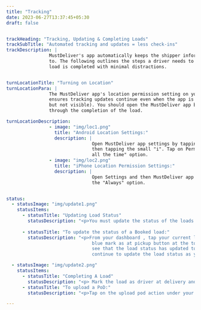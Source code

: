 ```yaml
---
title: "Tracking"
date: 2023-06-27T13:37:45+05:30
draft: false


trackHeading: "Tracking, Updating & Completing Loads"
trackSubTitle: "Automated tracking and updates = less check-ins"
trackDescription: |
                MustDeliver's app automatically keeps the shipper informed of your load's progress so you don’t have
                to. The following outlines the steps a driver needs to take to ensure load tracking is on and the
                load is completed with minimal distractions.


turnLocationTitle: "Turning on Location"
turnLocationPara: | 
                The MustDeliver app's location permission setting on your mobile device must be set to "Always". This
                ensures tracking updates continue even when the app is running in the background (i.e., app is open
                but not visible). You should open the MustDeliver app before leaving for pick and leave it running
                through the completion of the load.

turnLocationDescription: 
                - image: "img/loc1.png"
                  title: "Android Location Settings:"
                  description: |
                                Open MustDeliver app settings by tapping and holding the MustDeliver app icon and
                                then tapping the small "i". Tap on Permissions and then Location. Select the "Allow
                                all the time" option.
                - image: "img/loc2.png"
                  title: "iPhone Location Permission Settings:"
                  description: |
                                Open Settings and then MustDeliver app settings. Tap the Location setting and select
                                the "Always" option.


status:
  - statusImage: "img/update1.png"
    statusItems:
      - statusTitle: "Updating Load Status"
        statusDescription: "<p>You must update the status of the loads as you progress towards completion. When you book a load, the load status is \"Booked\". From there you must update the load status as each event occurs:</p><ul><li>Driver at pickup</li><li>Loaded (bol sent)</li><li>In transit (tracking is enabled)</li><li>Driver at delivery</li><li>Unloaded</li>"
    
      - statusTitle: "To update the status of a Booked load:"
        statusDescription: "<p>From your dashboard , tap your current load to view load details and then tapping the
                                blue mark as at pickup button at the top of the screen. Back on your dashboard you'll
                                see that the load status has updated to driver at pickup. Follow these same steps to
                                continue to update the load status as you progress towards delivery.</p>"

  - statusImage: "img/update2.png"
    statusItems:
      - statusTitle: "Completing A Load"
        statusDescription: "<p> Mark the load as driver at delivery and then unloaded when appropriate. Once marked as unloaded you'll be asked to confirm receiver information and then presented with a short driver survey. Upon completing the survey, you're brought to your dashboard where you'll see the upload pod action listed under your notifications.</p><p>MustDeliver pays out the driver fee within 48 hours of receiving proof of delivery. Payments will reach your bank account in typical ach time frames (2 – 5 bank working days). For multi-day loads, we initiate a payment of 25% of the total driver fee within 24 hours of you marking the load in transit and pay out the remaining 75% of the driver fee within 48 hours of proof of delivery.</p>"
      - statusTitle: "To upload a PoD:"
        statusDescription: "<p>Tap on the upload pod action under your notifications and then tap the blue upload proof of delivery button. From here you can choose to upload an existing photo/pdf from your device or take a new photo of the hard copy document. Once the pod is uploaded, your load is complete. You'll be brought back to your dashboard. The completed load will no longer be listed under your loads.</p>"

---
```

